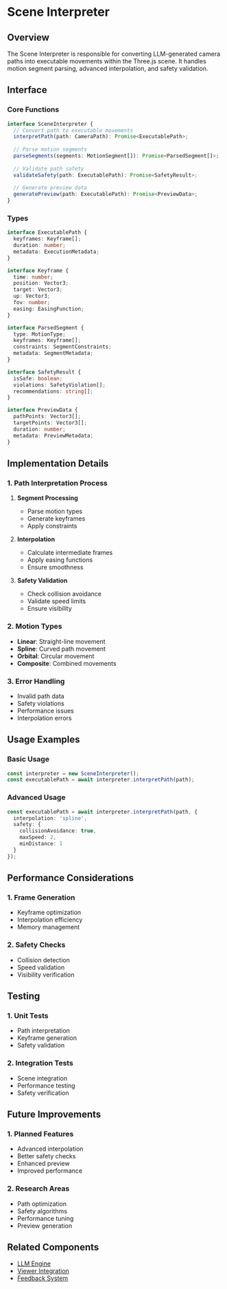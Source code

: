 # Scene Interpreter

## Overview
The Scene Interpreter is responsible for converting LLM-generated camera paths into executable movements within the Three.js scene. It handles motion segment parsing, advanced interpolation, and safety validation.

## Interface

### Core Functions
```typescript
interface SceneInterpreter {
  // Convert path to executable movements
  interpretPath(path: CameraPath): Promise<ExecutablePath>;
  
  // Parse motion segments
  parseSegments(segments: MotionSegment[]): Promise<ParsedSegment[]>;
  
  // Validate path safety
  validateSafety(path: ExecutablePath): Promise<SafetyResult>;
  
  // Generate preview data
  generatePreview(path: ExecutablePath): Promise<PreviewData>;
}
```

### Types
```typescript
interface ExecutablePath {
  keyframes: Keyframe[];
  duration: number;
  metadata: ExecutionMetadata;
}

interface Keyframe {
  time: number;
  position: Vector3;
  target: Vector3;
  up: Vector3;
  fov: number;
  easing: EasingFunction;
}

interface ParsedSegment {
  type: MotionType;
  keyframes: Keyframe[];
  constraints: SegmentConstraints;
  metadata: SegmentMetadata;
}

interface SafetyResult {
  isSafe: boolean;
  violations: SafetyViolation[];
  recommendations: string[];
}

interface PreviewData {
  pathPoints: Vector3[];
  targetPoints: Vector3[];
  duration: number;
  metadata: PreviewMetadata;
}
```

## Implementation Details

### 1. Path Interpretation Process
1. **Segment Processing**
   - Parse motion types
   - Generate keyframes
   - Apply constraints

2. **Interpolation**
   - Calculate intermediate frames
   - Apply easing functions
   - Ensure smoothness

3. **Safety Validation**
   - Check collision avoidance
   - Validate speed limits
   - Ensure visibility

### 2. Motion Types
- **Linear**: Straight-line movement
- **Spline**: Curved path movement
- **Orbital**: Circular movement
- **Composite**: Combined movements

### 3. Error Handling
- Invalid path data
- Safety violations
- Performance issues
- Interpolation errors

## Usage Examples

### Basic Usage
```typescript
const interpreter = new SceneInterpreter();
const executablePath = await interpreter.interpretPath(path);
```

### Advanced Usage
```typescript
const executablePath = await interpreter.interpretPath(path, {
  interpolation: 'spline',
  safety: {
    collisionAvoidance: true,
    maxSpeed: 2,
    minDistance: 1
  }
});
```

## Performance Considerations

### 1. Frame Generation
- Keyframe optimization
- Interpolation efficiency
- Memory management

### 2. Safety Checks
- Collision detection
- Speed validation
- Visibility verification

## Testing

### 1. Unit Tests
- Path interpretation
- Keyframe generation
- Safety validation

### 2. Integration Tests
- Scene integration
- Performance testing
- Safety verification

## Future Improvements

### 1. Planned Features
- Advanced interpolation
- Better safety checks
- Enhanced preview
- Improved performance

### 2. Research Areas
- Path optimization
- Safety algorithms
- Performance tuning
- Preview generation

## Related Components
- [LLM Engine](../llm-engine/README.md)
- [Viewer Integration](../viewer-integration/README.md)
- [Feedback System](../feedback/README.md) 